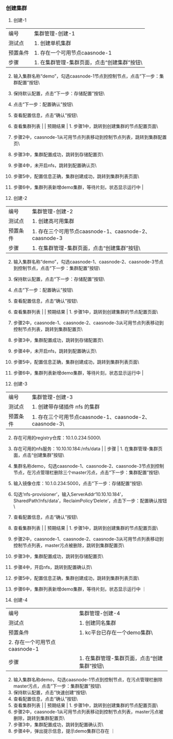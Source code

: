 ### 创建集群

1. 创建-1

|||
| ---- | ---- |
| 编号 | 集群管理-创建-1 |
| 测试点 | 1. 创建单机集群 |
| 预置条件 | 1. 存在一个可用节点caasnode-1 |
| 步骤 | 1. 在集群管理-集群页面，点击“创建集群”按钮\
2. 输入集群名称“demo”，勾选caasnode-1节点到控制节点，点击“下一步：集群配置”按钮\
3. 保持默认配置，点击“下一步：存储配置”按钮\
4. 点击“下一步：配置确认”按钮\
5. 查看配置信息，点击“确认”按钮\
6. 查看集群列表 |
| 预期结果 | 1. 步骤1中，跳转到创建集群的节点配置页面\
2. 步骤2中，caasnode-1从可用节点列表移动到控制节点列表，跳转到集群配置页\
3. 步骤3中，集群配置成功，跳转到存储配置页\
4. 步骤4中，未开启nfs，跳转到配置确认页\
5. 步骤5中，配置信息正确，集群创建成功，跳转到集群列表页面\
6. 步骤6中，集群列表新增demo集群，等待片刻，状态显示运行中 |

2. 创建-2

|||
| ---- | ---- |
| 编号 | 集群管理-创建-2 |
| 测试点 | 1. 创建高可用集群 |
| 预置条件 | 1. 存在三个可用节点caasnode-1、caasnode-2、caasnode-3 |
| 步骤 | 1. 在集群管理-集群页面，点击“创建集群”按钮\
2. 输入集群名称“demo”，勾选caasnode-1、caasnode-2、caasnode-3节点到控制节点，点击“下一步：集群配置”按钮\
3. 保持默认配置，点击“下一步：存储配置”按钮\
4. 点击“下一步：配置确认”按钮\
5. 查看配置信息，点击“确认”按钮\
6. 查看集群列表 |
| 预期结果 | 1. 步骤1中，跳转到创建集群的节点配置页面\
2. 步骤2中，caasnode-1、caasnode-2、caasnode-3从可用节点列表移动到控制节点列表，跳转到集群配置页\
3. 步骤3中，集群配置成功，跳转到存储配置页\
4. 步骤4中，未开启nfs，跳转到配置确认页\
5. 步骤5中，配置信息正确，集群创建成功，跳转到集群列表页面\
6. 步骤6中，集群列表新增demo集群，等待片刻，状态显示运行中 |

3. 创建-3

|||
| ---- | ---- |
| 编号 | 集群管理-创建-3 |
| 测试点 | 1. 创建带存储插件 nfs 的集群 |
| 预置条件 | 1. 存在三个可用节点caasnode-1、caasnode-2、caasnode-3\
2. 存在可用的registry仓库：10.1.0.234:5000\
3. 存在可用的nfs服务：10.10.10.184:/nfs/data |
| 步骤 | 1. 在集群管理-集群页面，点击“创建集群”按钮\
2. 集群名称demo，勾选caasnode-1、caasnode-2、caasnode-3节点到控制节点，在污点管理栏删除三个master污点，点击“下一步：集群配置”按钮\
3. 输入镜像仓库：10.1.0.234:5000，点击“下一步：存储配置”按钮\
4. 勾选‘nfs-provisioner’，输入ServerAddr‘10.10.10.184’，SharedPath‘/nfs/data’，ReclaimPolicy‘Delete’，点击下一步：配置确认按钮\
5. 查看配置信息，点击“确认”按钮\
6. 查看集群列表 |
| 预期结果 | 1. 步骤1中，跳转到创建集群的节点配置页面\
2. 步骤2中，caasnode-1、caasnode-2、caasnode-3从可用节点列表移动到控制节点列表，master污点被删除，跳转到集群配置页\
3. 步骤3中，集群配置成功，跳转到存储配置页\
4. 步骤4中，开启nfs，跳转到配置确认页\
5. 步骤5中，配置信息正确，集群创建成功，跳转到集群列表页面\
6. 步骤6中，集群列表新增demo集群，等待片刻，状态显示运行中 ｜

4. 创建-4

|||
| ---- | ---- |
| 编号 | 集群管理-创建-4 |
| 测试点 | 1. 创建同名集群 |
| 预置条件 | 1. kc平台已存在一个demo集群\
2. 存在一个可用节点caasnode-1 |
| 步骤 | 1. 在集群管理-集群页面，点击“创建集群”按钮\
2. 输入集群名称demo，勾选caasnode-1节点到控制节点，在污点管理栏删除master污点，点击“下一步：集群配置”按钮\
3. 保持默认配置，点击”快速创建“按钮\
4. 查看配置信息，点击“确认”按钮\
5. 查看集群列表 |
| 预期结果 | 1. 步骤1中，跳转到创建集群的节点配置页面\
2. 步骤2中，caasnode-1从可用节点列表移动到控制节点列表，master污点被删除，跳转到集群配置页\
3. 步骤3中，集群配置成功，跳转到配置确认页\
4. 步骤4中，弹出提示信息，提示demo集群已存在 ｜


